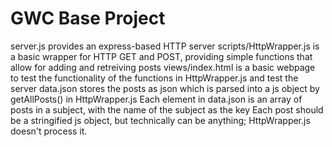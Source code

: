 # GWC Base Project

server.js provides an express-based HTTP server
scripts/HttpWrapper.js is a basic wrapper for HTTP GET and POST, providing simple functions that allow for adding and retreiving posts
views/index.html is a basic webpage to test the functionality of the functions in HttpWrapper.js and test the server
data.json stores the posts as json which is parsed into a js object by getAllPosts() in HttpWrapper.js
	Each element in data.json is an array of posts in a subject, with the name of the subject as the key
	Each post should be a stringified js object, but technically can be anything; HttpWrapper.js doesn't process it.
